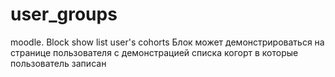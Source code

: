 # user_groups
moodle. Block show list user's cohorts
Блок может демонстрироваться на странице пользователя с демонстрацией списка когорт в которые пользователь записан
